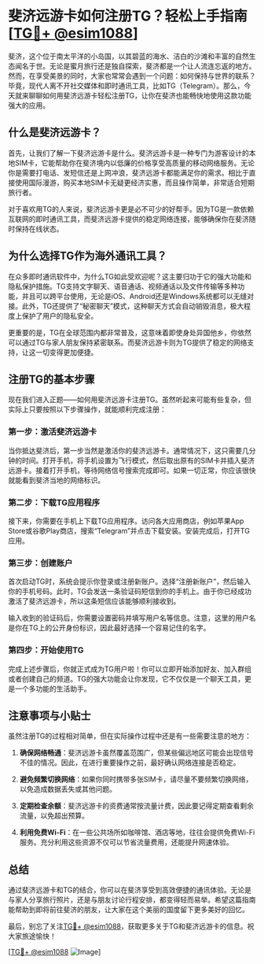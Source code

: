 # 斐济远游卡如何注册TG？轻松上手指南[[TG💪+ @esim1088](https://t.me/s/esim1088)]

斐济，这个位于南太平洋的小岛国，以其碧蓝的海水、洁白的沙滩和丰富的自然生态闻名于世。无论是蜜月旅行还是独自探索，斐济都是一个让人流连忘返的地方。然而，在享受美景的同时，大家也常常会遇到一个问题：如何保持与世界的联系？毕竟，现代人离不开社交媒体和即时通讯工具，比如TG（Telegram）。那么，今天就来聊聊如何用斐济远游卡轻松注册TG，让你在斐济也能畅快地使用这款功能强大的应用。

## 什么是斐济远游卡？

首先，让我们了解一下斐济远游卡是什么。斐济远游卡是一种专门为游客设计的本地SIM卡，它能帮助你在斐济境内以低廉的价格享受高质量的移动网络服务。无论你是需要打电话、发短信还是上网冲浪，斐济远游卡都能满足你的需求。相比于直接使用国际漫游，购买本地SIM卡无疑更经济实惠，而且操作简单，非常适合短期旅行者。

对于喜欢用TG的人来说，斐济远游卡更是必不可少的好帮手。因为TG是一款依赖互联网的即时通讯工具，而斐济远游卡提供的稳定网络连接，能够确保你在斐济随时保持在线状态。

## 为什么选择TG作为海外通讯工具？

在众多即时通讯软件中，为什么TG如此受欢迎呢？这主要归功于它的强大功能和隐私保护措施。TG支持文字聊天、语音通话、视频通话以及文件传输等多种功能，并且可以跨平台使用，无论是iOS、Android还是Windows系统都可以无缝对接。此外，TG还提供了“秘密聊天”模式，这种聊天方式会自动销毁消息，极大程度上保护了用户的隐私安全。

更重要的是，TG在全球范围内都非常普及，这意味着即使身处异国他乡，你依然可以通过TG与家人朋友保持紧密联系。而斐济远游卡则为TG提供了稳定的网络支持，让这一切变得更加便捷。

## 注册TG的基本步骤

现在我们进入正题——如何用斐济远游卡注册TG。虽然听起来可能有些复杂，但实际上只要按照以下步骤操作，就能顺利完成注册：

### 第一步：激活斐济远游卡

当你抵达斐济后，第一步当然是激活你的斐济远游卡。通常情况下，这只需要几分钟的时间。打开手机，将手机设置为飞行模式，然后取出原有的SIM卡并插入斐济远游卡。接着打开手机，等待网络信号搜索完成即可。如果一切正常，你应该很快就能看到斐济当地的网络标识。

### 第二步：下载TG应用程序

接下来，你需要在手机上下载TG应用程序。访问各大应用商店，例如苹果App Store或谷歌Play商店，搜索“Telegram”并点击下载安装。安装完成后，打开TG应用。

### 第三步：创建账户

首次启动TG时，系统会提示你登录或注册新账户。选择“注册新账户”，然后输入你的手机号码。此时，TG会发送一条验证码短信到你的手机上。由于你已经成功激活了斐济远游卡，所以这条短信应该能够顺利接收到。

输入收到的验证码后，你需要设置密码并填写用户名等信息。注意，这里的用户名是你在TG上的公开身份标识，因此最好选择一个容易记住的名字。

### 第四步：开始使用TG

完成上述步骤后，你就正式成为TG用户啦！你可以立即开始添加好友、加入群组或者创建自己的频道。TG的强大功能会让你发现，它不仅仅是一个聊天工具，更是一个多功能的生活助手。

## 注意事项与小贴士

虽然注册TG的过程相对简单，但在实际操作过程中还是有一些需要注意的地方：

1. **确保网络畅通**：斐济远游卡虽然覆盖范围广，但某些偏远地区可能会出现信号不佳的情况。因此，在进行重要操作之前，最好确认网络连接是否稳定。
   
2. **避免频繁切换网络**：如果你同时携带多张SIM卡，请尽量不要频繁切换网络，以免造成数据丢失或其他问题。

3. **定期检查余额**：斐济远游卡的资费通常按流量计费，因此要记得定期查看剩余流量，以免超出预算。

4. **利用免费Wi-Fi**：在一些公共场所如咖啡馆、酒店等地，往往会提供免费Wi-Fi服务。充分利用这些资源不仅可以节省流量费用，还能提升网速体验。

## 总结

通过斐济远游卡和TG的结合，你可以在斐济享受到高效便捷的通讯体验。无论是与家人分享旅行照片，还是与朋友讨论行程安排，都变得轻而易举。希望这篇指南能帮助到即将前往斐济的朋友，让大家在这个美丽的国度留下更多美好的回忆。

最后，别忘了关注[TG💪+ @esim1088](https://t.me/s/esim1088)，获取更多关于TG和斐济远游卡的信息。祝大家旅途愉快！

[[TG💪+ @esim1088](https://t.me/s/esim1088) ![Image](https://i.postimg.cc/4NQfJmqS/Snipaste-2025-05-13-00-14-12.png)]